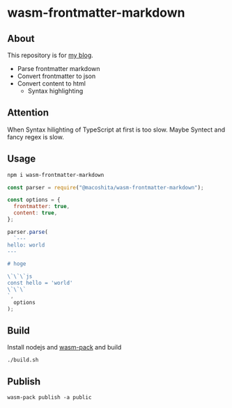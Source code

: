 # wasm-frontmatter-markdown

## About

This repository is for [my blog](https://macoshita.me).

- Parse frontmatter markdown
- Convert frontmatter to json
- Convert content to html
    - Syntax highlighting

## Attention

When Syntax hilighting of TypeScript at first is too slow.
Maybe Syntect and fancy regex is slow.

## Usage

```sh
npm i wasm-frontmatter-markdown
```

```js
const parser = require("@macoshita/wasm-frontmatter-markdown");

const options = {
  frontmatter: true,
  content: true,
};

parser.parse(
  `---
hello: world
---

# hoge

\`\`\`js
const hello = 'world'
\`\`\`
`,
  options
);
```

## Build

Install nodejs and [wasm-pack](https://rustwasm.github.io/wasm-pack/installer/) and build

```
./build.sh
```

## Publish

```
wasm-pack publish -a public
```
